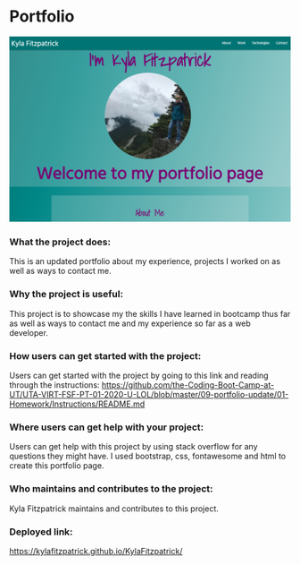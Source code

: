 # Portfolio

![Portfolio](assets/images/portfolio.png)
 
### What the project does: 
This is an updated portfolio about my experience, projects I worked on as well as ways to contact me.

### Why the project is useful: 
This project is to showcase my the skills I have learned in bootcamp thus far as well as ways to contact me and my experience so far as a web developer.

### How users can get started with the project: 
Users can get started with the project by going to this link and reading through the instructions: https://github.com/the-Coding-Boot-Camp-at-UT/UTA-VIRT-FSF-PT-01-2020-U-LOL/blob/master/09-portfolio-update/01-Homework/Instructions/README.md

### Where users can get help with your project: 
Users can get help with this project by using stack overflow for any questions they might have. I used bootstrap, css, fontawesome and html to create this portfolio page.

### Who maintains and contributes to the project: 
Kyla Fitzpatrick maintains and contributes to this project.

### Deployed link: 
https://kylafitzpatrick.github.io/KylaFitzpatrick/
